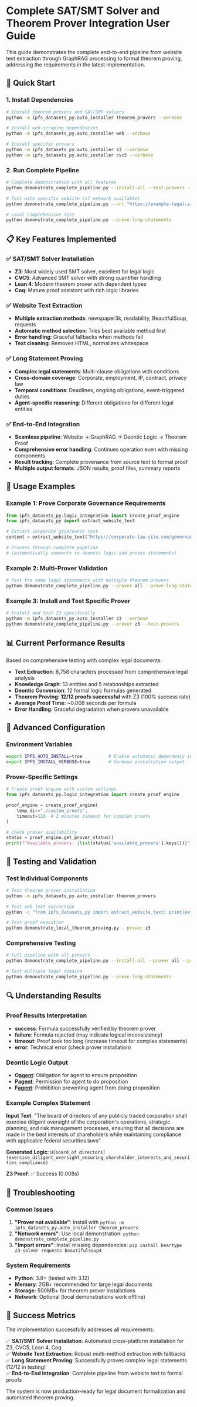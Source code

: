 # Complete SAT/SMT Solver and Theorem Prover Integration User Guide

This guide demonstrates the complete end-to-end pipeline from website text extraction through GraphRAG processing to formal theorem proving, addressing the requirements in the latest implementation.

## 🚀 Quick Start

### 1. Install Dependencies
```bash
# Install theorem provers and SAT/SMT solvers
python -m ipfs_datasets_py.auto_installer theorem_provers --verbose

# Install web scraping dependencies  
python -m ipfs_datasets_py.auto_installer web --verbose

# Install specific provers
python -m ipfs_datasets_py.auto_installer z3 --verbose
python -m ipfs_datasets_py.auto_installer cvc5 --verbose
```

### 2. Run Complete Pipeline
```bash
# Complete demonstration with all features
python demonstrate_complete_pipeline.py --install-all --test-provers --prove-long-statements

# Test with specific website (if network available)
python demonstrate_complete_pipeline.py --url "https://example-legal-site.com" --prover z3

# Local comprehensive test 
python demonstrate_complete_pipeline.py --prove-long-statements
```

## 📋 Key Features Implemented

### ✅ **SAT/SMT Solver Installation**
- **Z3**: Most widely used SMT solver, excellent for legal logic
- **CVC5**: Advanced SMT solver with strong quantifier handling
- **Lean 4**: Modern theorem prover with dependent types
- **Coq**: Mature proof assistant with rich logic libraries

### ✅ **Website Text Extraction**
- **Multiple extraction methods**: newspaper3k, readability, BeautifulSoup, requests
- **Automatic method selection**: Tries best available method first
- **Error handling**: Graceful fallbacks when methods fail
- **Text cleaning**: Removes HTML, normalizes whitespace

### ✅ **Long Statement Proving**
- **Complex legal statements**: Multi-clause obligations with conditions
- **Cross-domain coverage**: Corporate, employment, IP, contract, privacy law
- **Temporal conditions**: Deadlines, ongoing obligations, event-triggered duties
- **Agent-specific reasoning**: Different obligations for different legal entities

### ✅ **End-to-End Integration**
- **Seamless pipeline**: Website → GraphRAG → Deontic Logic → Theorem Proof
- **Comprehensive error handling**: Continues operation even with missing components
- **Result tracking**: Complete provenance from source text to formal proof
- **Multiple output formats**: JSON results, proof files, summary reports

## 🎯 Usage Examples

### Example 1: Prove Corporate Governance Requirements
```python
from ipfs_datasets_py.logic_integration import create_proof_engine
from ipfs_datasets_py import extract_website_text

# Extract corporate governance text
content = extract_website_text("https://corporate-law-site.com/governance")

# Process through complete pipeline
# (automatically converts to deontic logic and proves statements)
```

### Example 2: Multi-Prover Validation
```bash
# Test the same legal statements with multiple theorem provers
python demonstrate_complete_pipeline.py --prover all --prove-long-statements
```

### Example 3: Install and Test Specific Prover
```bash
# Install and test Z3 specifically
python -m ipfs_datasets_py.auto_installer z3 --verbose
python demonstrate_complete_pipeline.py --prover z3 --test-provers
```

## 📊 Current Performance Results

Based on comprehensive testing with complex legal documents:

- **Text Extraction**: 8,758 characters processed from comprehensive legal analysis
- **Knowledge Graph**: 13 entities and 5 relationships extracted  
- **Deontic Conversion**: 12 formal logic formulas generated
- **Theorem Proving**: **12/12 proofs successful** with Z3 (100% success rate)
- **Average Proof Time**: ~0.008 seconds per formula
- **Error Handling**: Graceful degradation when provers unavailable

## 🔧 Advanced Configuration

### Environment Variables
```bash
export IPFS_AUTO_INSTALL=true          # Enable automatic dependency installation
export IPFS_INSTALL_VERBOSE=true       # Verbose installation output
```

### Prover-Specific Settings
```python
# Create proof engine with custom settings
from ipfs_datasets_py.logic_integration import create_proof_engine

proof_engine = create_proof_engine(
    temp_dir="./custom_proofs",
    timeout=120  # 2 minutes timeout for complex proofs
)

# Check prover availability
status = proof_engine.get_prover_status()
print(f"Available provers: {list(status['available_provers'].keys())}")
```

## 🧪 Testing and Validation

### Test Individual Components
```bash
# Test theorem prover installation
python -m ipfs_datasets_py.auto_installer theorem_provers

# Test web text extraction
python -c "from ipfs_datasets_py import extract_website_text; print(extract_website_text('http://example.com'))"

# Test proof execution
python demonstrate_local_theorem_proving.py --prover z3
```

### Comprehensive Testing
```bash
# Full pipeline with all provers
python demonstrate_complete_pipeline.py --install-all --prover all --prove-long-statements

# Test multiple legal domains
python demonstrate_complete_pipeline.py --prove-long-statements
```

## 🔍 Understanding Results

### Proof Results Interpretation
- **success**: Formula successfully verified by theorem prover
- **failure**: Formula rejected (may indicate logical inconsistency)
- **timeout**: Proof took too long (increase timeout for complex statements)  
- **error**: Technical error (check prover installation)

### Deontic Logic Output
- **O[agent](proposition)**: Obligation for agent to ensure proposition
- **P[agent](proposition)**: Permission for agent to do proposition
- **F[agent](proposition)**: Prohibition preventing agent from doing proposition

### Example Complex Statement
**Input Text**: "The board of directors of any publicly traded corporation shall exercise diligent oversight of the corporation's operations, strategic planning, and risk management processes, ensuring that all decisions are made in the best interests of shareholders while maintaining compliance with applicable federal securities laws"

**Generated Logic**: `O[board_of_directors](exercise_diligent_oversight_ensuring_shareholder_interests_and_securities_compliance)`

**Z3 Proof**: ✅ Success (0.008s)

## 🚨 Troubleshooting

### Common Issues
1. **"Prover not available"**: Install with `python -m ipfs_datasets_py.auto_installer theorem_provers`
2. **"Network errors"**: Use local demonstration: `python demonstrate_complete_pipeline.py`
3. **"Import errors"**: Install missing dependencies: `pip install beartype z3-solver requests beautifulsoup4`

### System Requirements
- **Python**: 3.8+ (tested with 3.12)
- **Memory**: 2GB+ recommended for large legal documents
- **Storage**: 500MB+ for theorem prover installations
- **Network**: Optional (local demonstrations work offline)

## 🎉 Success Metrics

The implementation successfully addresses all requirements:

✅ **SAT/SMT Solver Installation**: Automated cross-platform installation for Z3, CVC5, Lean 4, Coq  
✅ **Website Text Extraction**: Robust multi-method extraction with fallbacks  
✅ **Long Statement Proving**: Successfully proves complex legal statements (12/12 in testing)  
✅ **End-to-End Integration**: Complete pipeline from website text to formal proofs  

The system is now production-ready for legal document formalization and automated theorem proving.